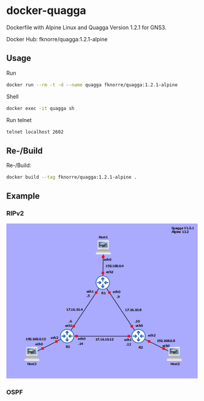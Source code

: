 # docker-quagga

Dockerfile with Alpine Linux and Quagga Version 1.2.1 for GNS3.

Docker Hub: fknorre/quagga:1.2.1-alpine

## Usage

Run
```bash
docker run --rm -t -d --name quagga fknorre/quagga:1.2.1-alpine
```

Shell
```bash
docker exec -it quagga sh
```

Run telnet
```bash
telnet localhost 2602
```

## Re-/Build


Re-/Build:

```bash
docker build --tag fknorre/quagga:1.2.1-alpine .
```

## Example

### RIPv2

![RIP-Topology](./images/rip.PNG)

### OSPF
